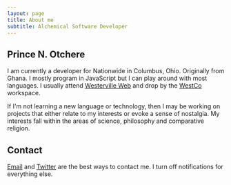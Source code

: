 ```yaml
---
layout: page
title: About me
subtitle: Alchemical Software Developer
---
```


## Prince N. Otchere

I am currently a developer for Nationwide in Columbus, Ohio. Originally from Ghana. I mostly program in JavaScript but I can play around with most languages. I usually attend [Westerville Web](https://www.meetup.com/westervilleweb/) and drop by the [WestCo](https://www.westcowork.com/) workspace.

If I'm not learning a new language or technology, then I may be working on projects that either relate to my interests or evoke a sense of nostalgia. My interests fall within the areas of science, philosophy and comparative religion.


## Contact

[Email](mailto:hello@princeotchere.com) and [Twitter](https://twitter.com/iampno) are the best ways to contact me. I turn off notifications for everything else.
